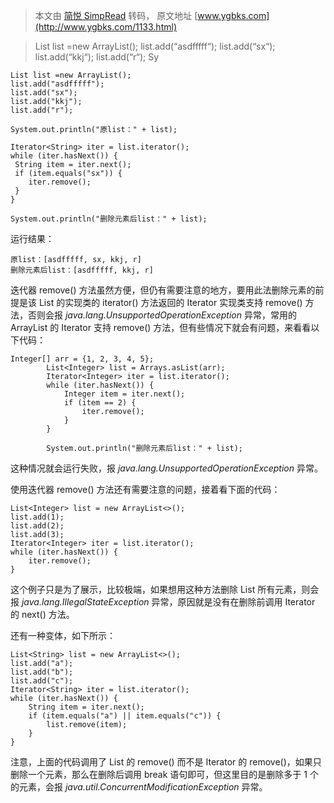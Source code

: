 > 本文由 [简悦 SimpRead](http://ksria.com/simpread/) 转码， 原文地址 [www.ygbks.com](http://www.ygbks.com/1133.html)

> List list =new ArrayList(); list.add(“asdfffff“); list.add(“sx“); list.add(“kkj“); list.add(“r“); Sy

```
List list =new ArrayList();
list.add("asdfffff");
list.add("sx");
list.add("kkj");
list.add("r");
	
System.out.println("原list：" + list);
	
Iterator<String> iter = list.iterator();
while (iter.hasNext()) {
 String item = iter.next();
 if (item.equals("sx")) {
    iter.remove();
 }
}
	
System.out.println("删除元素后list：" + list);

```

运行结果：

```
原list：[asdfffff, sx, kkj, r]
删除元素后list：[asdfffff, kkj, r]

```

迭代器 remove() 方法虽然方便，但仍有需要注意的地方，要用此法删除元素的前提是该 List 的实现类的 iterator() 方法返回的 Iterator 实现类支持 remove() 方法，否则会报 _java.lang.UnsupportedOperationException_ 异常，常用的 ArrayList 的 Iterator 支持 remove() 方法，但有些情况下就会有问题，来看看以下代码：

```
Integer[] arr = {1, 2, 3, 4, 5};
		List<Integer> list = Arrays.asList(arr);
		Iterator<Integer> iter = list.iterator();
		while (iter.hasNext()) {
		    Integer item = iter.next();
		    if (item == 2) {
		        iter.remove();
		    }
		}
	
		System.out.println("删除元素后list：" + list);

```

这种情况就会运行失败，报 _java.lang.UnsupportedOperationException_ 异常。

使用迭代器 remove() 方法还有需要注意的问题，接着看下面的代码：

```
List<Integer> list = new ArrayList<>();
list.add(1);
list.add(2);
list.add(3);
Iterator<Integer> iter = list.iterator();
while (iter.hasNext()) {
	iter.remove();
}

```

这个例子只是为了展示，比较极端，如果想用这种方法删除 List 所有元素，则会报 _java.lang.IllegalStateException_ 异常，原因就是没有在删除前调用 Iterator 的 next() 方法。

还有一种变体，如下所示：

```
List<String> list = new ArrayList<>();
list.add("a");
list.add("b");
list.add("c");
Iterator<String> iter = list.iterator();
while (iter.hasNext()) {
	String item = iter.next();
    if (item.equals("a") || item.equals("c")) {
        list.remove(item);
    }
}

```

注意，上面的代码调用了 List 的 remove() 而不是 Iterator 的 remove()，如果只删除一个元素，那么在删除后调用 break 语句即可，但这里目的是删除多于 1 个的元素，会报 _java.util.ConcurrentModificationException_ 异常。
